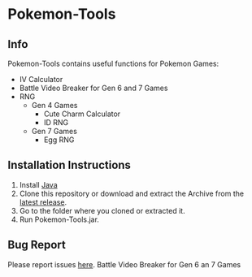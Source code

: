 # Pokemon-Tools
## Info
Pokemon-Tools contains useful functions for Pokemon Games:
* IV Calculator
* Battle Video Breaker for Gen 6 and 7 Games
* RNG
  * Gen 4 Games
    * Cute Charm Calculator
    * ID RNG
  * Gen 7 Games
    * Egg RNG

## Installation Instructions
1. Install [Java](https://java.com/en/download/)
2. Clone this repository or download and extract the Archive from the [latest release](https://github.com/Washakwil/Pokemon-Tools/releases).
3. Go to the folder where you cloned or extracted it.
4. Run Pokemon-Tools.jar.

## Bug Report
Please report issues [here](https://github.com/Washakwil/Pokemon-Tools/issues).
Battle Video Breaker for Gen 6 an 7 Games
